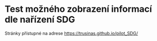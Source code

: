 # Test možného zobrazení informací dle nařízení SDG
Stránky přístupné na adrese https://trusinas.github.io/pilot_SDG/
